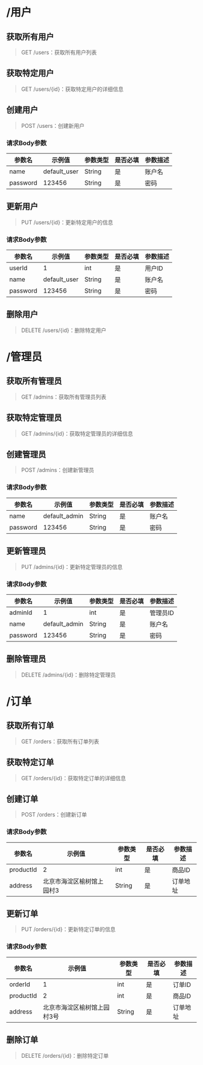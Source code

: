 # /用户

## 获取所有用户

> GET /users：获取所有用户列表

## 获取特定用户

> GET /users/{id}：获取特定用户的详细信息

## 创建用户

> POST /users：创建新用户

### 请求Body参数

| 参数名   | 示例值       | 参数类型 | 是否必填 | 参数描述 |
| -------- | ------------ | -------- | -------- | -------- |
| name     | default_user | String   | 是       | 账户名   |
| password | 123456       | String   | 是       | 密码     |

## 更新用户

> PUT /users/{id}：更新特定用户的信息

### 请求Body参数

| 参数名   | 示例值       | 参数类型 | 是否必填 | 参数描述 |
| -------- | ------------ | -------- | -------- | -------- |
| userId   | 1            | int      | 是       | 用户ID   |
| name     | default_user | String   | 是       | 账户名   |
| password | 123456       | String   | 是       | 密码     |

## 删除用户

> DELETE /users/{id}：删除特定用户

# /管理员

## 获取所有管理员

> GET /admins：获取所有管理员列表

## 获取特定管理员

> GET /admins/{id}：获取特定管理员的详细信息

## 创建管理员

> POST /admins：创建新管理员

### 请求Body参数

| 参数名   | 示例值        | 参数类型 | 是否必填 | 参数描述 |
| -------- | ------------- | -------- | -------- | -------- |
| name     | default_admin | String   | 是       | 账户名   |
| password | 123456        | String   | 是       | 密码     |

## 更新管理员

> PUT /admins/{id}：更新特定管理员的信息

### 请求Body参数

| 参数名   | 示例值        | 参数类型 | 是否必填 | 参数描述 |
| -------- | ------------- | -------- | -------- | -------- |
| adminId | 1            | int      | 是       | 管理员ID |
| name     | default_admin | String   | 是       | 账户名   |
| password | 123456        | String   | 是       | 密码     |

## 删除管理员

> DELETE /admins/{id}：删除特定管理员

# /订单

## 获取所有订单

> GET /orders：获取所有订单列表

## 获取特定订单

> GET /orders/{id}：获取特定订单的详细信息

## 创建订单

> POST /orders：创建新订单

### 请求Body参数

| 参数名    | 示例值                    | 参数类型 | 是否必填 | 参数描述 |
| --------- | ------------------------- | -------- | -------- | -------- |
| productId | 2                         | int      | 是       | 商品ID   |
| address   | 北京市海淀区榆树馆上园村3 | String   | 是       | 订单地址 |

## 更新订单

> PUT /orders/{id}：更新特定订单的信息

### 请求Body参数

| 参数名    | 示例值                    | 参数类型 | 是否必填 | 参数描述 |
| --------- | ------------------------- | -------- | -------- | -------- |
| orderId   | 1                         | int      | 是       | 订单ID   |
| productId | 2                         | int      | 是       | 商品ID   |
| address   | 北京市海淀区榆树馆上园村3号 | String   | 是       | 订单地址 |

## 删除订单

> DELETE /orders/{id}：删除特定订单
